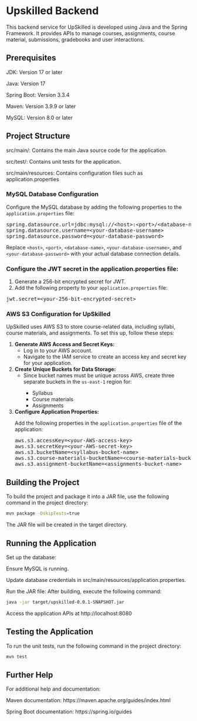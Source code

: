 # **Upskilled Backend**
This backend service for UpSkilled is developed using Java and the Spring Framework. It provides APIs to manage courses, assignments, course material, submissions, gradebooks and user interactions.

## Prerequisites
<p>JDK: Version 17 or later</p>
<p>Java: Version 17</p>
<p>Spring Boot: Version 3.3.4</p>
<p>Maven: Version 3.9.9 or later</p>
<p>MySQL: Version 8.0 or later</p>

## Project Structure
<p>src/main/: Contains the main Java source code for the application.</p>
<p>src/test/: Contains unit tests for the application.</p>
<p>src/main/resources: Contains configuration files such as application.properties</p>

<h3>MySQL Database Configuration</h3>
<p>Configure the MySQL database by adding the following properties to the <code>application.properties</code> file:</p>

<pre>
spring.datasource.url=jdbc:mysql://&lt;host&gt;:&lt;port&gt;/&lt;database-name&gt;
spring.datasource.username=&lt;your-database-username&gt;
spring.datasource.password=&lt;your-database-password&gt;
</pre>

<p>Replace <code>&lt;host&gt;</code>, <code>&lt;port&gt;</code>, <code>&lt;database-name&gt;</code>, <code>&lt;your-database-username&gt;</code>, and <code>&lt;your-database-password&gt;</code> with your actual database connection details.</p>

### Configure the JWT secret in the application.properties file:
<ol>
  <li>Generate a 256-bit encrypted secret for JWT.</li>
  <li>Add the following property to your <code>application.properties</code> file:</li>
</ol>
<pre>
jwt.secret=&lt;your-256-bit-encrypted-secret&gt;
</pre>
<h3>AWS S3 Configuration for UpSkilled</h3>
<p>UpSkilled uses AWS S3 to store course-related data, including syllabi, course materials, and assignments. To set this up, follow these steps:</p>
<ol>
  <li>
    <strong>Generate AWS Access and Secret Keys:</strong>
    <ul>
      <li>Log in to your AWS account.</li>
      <li>Navigate to the IAM service to create an access key and secret key for your application.</li>
    </ul>
  </li>
  <li>
    <strong>Create Unique Buckets for Data Storage:</strong>
    <ul>
      <li>Since bucket names must be unique across AWS, create three separate buckets in the <code>us-east-1</code> region for:</li>
      <ul>
        <li>Syllabus</li>
        <li>Course materials</li>
        <li>Assignments</li>
      </ul>
    </ul>
  </li>
  <li>
    <strong>Configure Application Properties:</strong>
    <p>Add the following properties in the <code>application.properties</code> file of the application:</p>
    <pre>
aws.s3.accessKey=&lt;your-AWS-access-key&gt;
aws.s3.secretKey=&lt;your-AWS-secret-key&gt;
aws.s3.bucketName=&lt;syllabus-bucket-name&gt;
aws.s3.course-materials-bucketName=&lt;course-materials-bucket-name&gt;
aws.s3.assignment-bucketName=&lt;assignments-bucket-name&gt;</pre>
  </li>
</ol>

## Building the Project
<p>To build the project and package it into a JAR file, use the following command in the project directory:</p>

```bash
mvn package -DskipTests=true
```
The JAR file will be created in the target directory.

## Running the Application
<p>Set up the database:</p>
<p>Ensure MySQL is running.</p>
<p>Update database credentials in src/main/resources/application.properties.</p>
<p>Run the JAR file: After building, execute the following command:</p>

```bash
java -jar target/upskilled-0.0.1-SNAPSHOT.jar
```
Access the application APIs at http://localhost:8080
                                            
## Testing the Application
<p>To run the unit tests, run the following command in the project directory: </p>

```bash
mvn test
```

## Further Help
<p>For additional help and documentation:</p>
<p>Maven documentation: https://maven.apache.org/guides/index.html</p>
<p>Spring Boot documentation: https://spring.io/guides</p>
